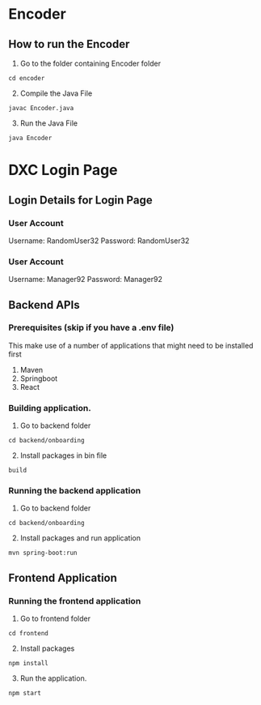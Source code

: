 # Encoder
## How to run the Encoder
1. Go to the folder containing Encoder folder
```
cd encoder
```

2. Compile the Java File
```
javac Encoder.java
```

3. Run the Java File
```
java Encoder
```

# DXC Login Page

## Login Details for Login Page
### User Account 
Username: RandomUser32
Password: RandomUser32


### User Account 
Username: Manager92
Password: Manager92


## Backend APIs

### Prerequisites (skip if you have a .env file)

This make use of a number of applications that might need to be installed first
1. Maven
2. Springboot
3. React

### Building application.

1. Go to backend folder

```
cd backend/onboarding
```

2. Install packages in bin file

```
build
```

### Running the backend application

1. Go to backend folder

```
cd backend/onboarding
```

2. Install packages and run application

```
mvn spring-boot:run
```

## Frontend Application

### Running the frontend application

1. Go to frontend folder

```
cd frontend
```

2. Install packages

```
npm install
```

3. Run the application.

```
npm start
```
